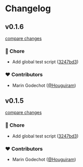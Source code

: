 # Changelog


## v0.1.6

[compare changes](https://github.com/Houguiram/omegui-monorepo/compare/v0.1.4...v0.1.6)

### 🏡 Chore

- Add global test script ([3247bd3](https://github.com/Houguiram/omegui-monorepo/commit/3247bd3))

### ❤️ Contributors

- Marin Godechot ([@Houguiram](http://github.com/Houguiram))

## v0.1.5

[compare changes](https://github.com/Houguiram/omegui-monorepo/compare/v0.1.4...v0.1.5)

### 🏡 Chore

- Add global test script ([3247bd3](https://github.com/Houguiram/omegui-monorepo/commit/3247bd3))

### ❤️ Contributors

- Marin Godechot ([@Houguiram](http://github.com/Houguiram))

